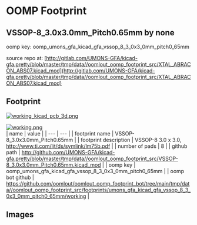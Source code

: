 # OOMP Footprint  
## VSSOP-8_3.0x3.0mm_Pitch0.65mm  by none  
  
oomp key: oomp_umons_gfa_kicad_gfa_vssop_8_3_0x3_0mm_pitch0_65mm  
  
source repo at: [http://gitlab.com/UMONS-GFA/kicad-gfa.pretty/blob/master/tmp/data//oomlout_oomp_footprint_src/XTAL_ABRACON_ABS07.kicad_mod](http://gitlab.com/UMONS-GFA/kicad-gfa.pretty/blob/master/tmp/data//oomlout_oomp_footprint_src/XTAL_ABRACON_ABS07.kicad_mod)  
## Footprint  
  
[![working_kicad_pcb_3d.png](working_kicad_pcb_3d_600.png)](working_kicad_pcb_3d.png)  
  
[![working.png](working_600.png)](working.png)  
| name | value | 
| --- | --- | 
| footprint name | VSSOP-8_3.0x3.0mm_Pitch0.65mm | 
| footprint description | VSSOP-8 3.0 x 3.0, http://www.ti.com/lit/ds/symlink/lm75b.pdf | 
| number of pads | 8 | 
| github path | http://github.com/UMONS-GFA/kicad-gfa.pretty/blob/master/tmp/data//oomlout_oomp_footprint_src/VSSOP-8_3.0x3.0mm_Pitch0.65mm.kicad_mod | 
| oomp key | oomp_umons_gfa_kicad_gfa_vssop_8_3_0x3_0mm_pitch0_65mm | 
| oomp bot github | https://github.com/oomlout/oomlout_oomp_footprint_bot/tree/main/tmp/data//oomlout_oomp_footprint_src/footprints/umons_gfa_kicad_gfa_vssop_8_3_0x3_0mm_pitch0_65mm/working | 
## Images  
